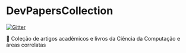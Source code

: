 # DevPapersCollection

[![Gitter](https://badges.gitter.im/DevPapersCollection/community.svg)](https://gitter.im/DevPapersCollection/community?utm_source=badge&utm_medium=badge&utm_campaign=pr-badge)

:book: Coleção de artigos acadêmicos e livros da Ciência da Computação e áreas correlatas
